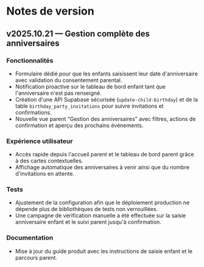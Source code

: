 # Notes de version

## v2025.10.21 — Gestion complète des anniversaires

### Fonctionnalités
- Formulaire dédié pour que les enfants saisissent leur date d'anniversaire avec validation du consentement parental.
- Notification proactive sur le tableau de bord enfant tant que l'anniversaire n'est pas renseigné.
- Création d'une API Supabase sécurisée (`update-child-birthday`) et de la table `birthday_party_invitations` pour suivre invitations et confirmations.
- Nouvelle vue parent "Gestion des anniversaires" avec filtres, actions de confirmation et aperçu des prochains événements.

### Expérience utilisateur
- Accès rapide depuis l'accueil parent et le tableau de bord parent grâce à des cartes contextuelles.
- Affichage automatique des anniversaires à venir ainsi que du nombre d'invitations en attente.

### Tests
- Ajustement de la configuration afin que le déploiement production ne dépende plus de bibliothèques de tests non verrouillées.
- Une campagne de vérification manuelle a été effectuée sur la saisie anniversaire enfant et le suivi parent jusqu'à confirmation.

### Documentation
- Mise à jour du guide produit avec les instructions de saisie enfant et le parcours parent.
